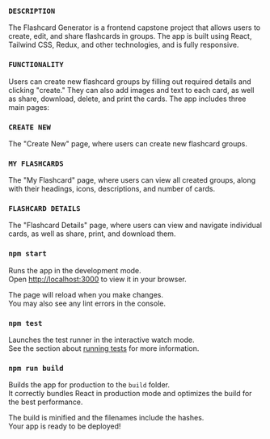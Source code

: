 ### `DESCRIPTION`

The Flashcard Generator is a frontend capstone project that allows users to create, edit, and share flashcards in groups. The app is built using React, Tailwind CSS, Redux, and other technologies, and is fully responsive.

### `FUNCTIONALITY`

Users can create new flashcard groups by filling out required details and clicking "create." They can also add images and text to each card, as well as share, download, delete, and print the cards. The app includes three main pages:

### `CREATE NEW`

The "Create New" page, where users can create new flashcard groups.

### `MY FLASHCARDS`

The "My Flashcard" page, where users can view all created groups, along with their headings, icons, descriptions, and number of cards.

### `FLASHCARD DETAILS`

The "Flashcard Details" page, where users can view and navigate individual cards, as well as share, print, and download them.

### `npm start`

Runs the app in the development mode.\
Open [http://localhost:3000](http://localhost:3000) to view it in your browser.

The page will reload when you make changes.\
You may also see any lint errors in the console.

### `npm test`

Launches the test runner in the interactive watch mode.\
See the section about [running tests](https://facebook.github.io/create-react-app/docs/running-tests) for more information.

### `npm run build`

Builds the app for production to the `build` folder.\
It correctly bundles React in production mode and optimizes the build for the best performance.

The build is minified and the filenames include the hashes.\
Your app is ready to be deployed!
